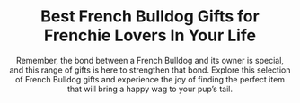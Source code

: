 ---
layout: post
title: Best French Bulldog Gifts for Frenchie Lovers In Your Life
subtitle: Remember, the bond between a French Bulldog and its owner is special, and this range of gifts is here to strengthen that bond. Explore this selection of French Bulldog gifts and experience the joy of finding the perfect item that will bring a happy wag to your pup’s tail.
header-img: "img/post/2023/09/copied/french-bulldog-gifts.jpg"
header-style: text
permalink: "/french-bulldog-gifts/"
catalog: true
tags:
  - Recipients 
  - Men
---     